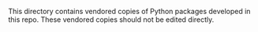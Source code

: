 This directory contains vendored copies of Python packages developed in this repo. These vendored copies should not be edited directly.
